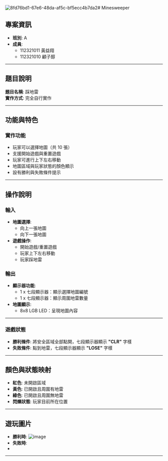 ![8fd76bd1-67e6-48da-af5c-bf5ecc4b7da2](https://github.com/user-attachments/assets/cad6e212-31fe-463a-b6dc-6497ec448cb8)# Minesweeper

## 專案資訊
- **班別**: A  
- **成員**:  
  - 112321011 黃益翔  
  - 112321010 顧子醇  

---

## 題目說明
**題目名稱**: 踩地雷  
**實作方式**: 完全自行實作  

---

## 功能與特色
### 實作功能
- 玩家可以選擇地圖（共 10 張）
- 支援開始遊戲與重置遊戲
- 玩家可進行上下左右移動
- 地圖區域與玩家狀態的顏色顯示  
- 設有勝利與失敗條件提示  

---

## 操作說明
### **輸入**
- **地圖選擇**:  
  - 向上一張地圖  
  - 向下一張地圖  
- **遊戲操作**:  
  - 開始遊戲/重置遊戲  
  - 玩家上下左右移動  
  - 玩家踩地雷  

### **輸出**
- **顯示器功能**:
  - 1 x 七段顯示器：顯示選擇地圖編號 
  - 1 x 七段顯示器：顯示周圍地雷數量    
- **地圖顯示**:  
  - 8x8 LGB LED：呈現地圖內容  

---

### **遊戲狀態**
- **勝利條件**: 將安全區域全部點開，七段顯示器顯示 **"CLR"** 字樣  
- **失敗條件**: 點到地雷，七段顯示器顯示 **"LOSE"** 字樣  

---

## 顏色與狀態映射
- **紅色**: 未開啟區域  
- **黃色**: 已開啟且周圍有地雷  
- **綠色**: 已開啟且周圍無地雷  
- **閃爍狀態**: 玩家目前所在位置  

---

## 遊玩圖片
- **勝利時**:
  ![image](https://github.com/user-attachments/assets/083b4bee-9816-472f-b642-36244a99cb57)
- **失敗時**:
- 
---
